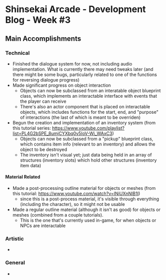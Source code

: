 # Shinsekai Arcade - Development Blog - Week #3

## Main Accomplishments
### Technical
- Finished the dialogue system for now, not including audio implementation. What is currently there may need tweaks later (and there might be some bugs, particularly related to one of the functions for reversing dialogue progress)
- Made significant progress on object interaction
  - Objects can now be subclassed from an interatable object blueprint class, which implements an interactable interface with events that the player can receive
  - There's also an actor component that is placed on interactable objects, which includes functions for the start, end, and "purpose" of interactions (the last of which is meant to be overriden)
- Begun the creation and implementation of an inventory system (from this tutorial series: https://www.youtube.com/playlist?list=PL4G2bSPE_8umjCYXbq0v5IoV-Wi_WAxC3)
  - Objects can now be subclassed from a "pickup" blueprint class, which contains item info (relevant to an inventory) and allows the object to be destroyed
  - The inventory isn't visual yet; just data being held in an array of structures (inventory slots) which hold other structures (inventory item data)

#### Material Related
- Made a post-processing outline material for objects or meshes (from this tutorial: https://www.youtube.com/watch?v=INiUXnNlB1I)
  - since this is a post-process material, it's visible through everything (including the character), so it might not be usable
- Made a regular outline material (although it isn't as good) for objects or meshes (combined from a couple tutorials).
  - This is the one that's currently used in-game, for when objects or NPCs are interactable

### Artistic
-

### General
-
